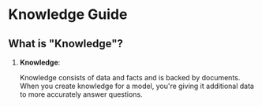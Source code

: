 # Knowledge Guide

## What is "Knowledge"?

1. **Knowledge**:

    Knowledge consists of data and facts and is backed by documents. When you create knowledge for a model, you're giving it additional data to more
    accurately answer questions.

<!-- 

TODO: Replace when there are actual Knowledge PRs coming in that are correctly formatted. However this one has been identified as an example of a good one.

[Example knowledge contribution](https://github.com/instruct-lab/taxonomy/pull/50)

-->
